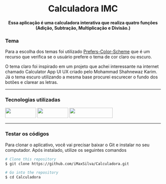 
<div align="center">
  
# Calculadora IMC
 
<p><h4>Essa aplicação é uma calculadora interativa que realiza quatro funções (Adição, Subtração, Multiplicação e Divisão.)</h4></p>
</div>

### Tema
<p>Para a escolha dos temas foi utilizado <a href="https://developer.mozilla.org/en-US/docs/Web/CSS/@media/prefers-color-scheme">Prefers-Color-Scheme</a> que é um recurso que verifica se o usuário prefere o tema de cor claro ou escuro.</p>  

<p>O tema claro foi inspirado em um projeto que achei interessante na internet chamado Calculator App UI UX criado pelo Mohammad Shahnewaz Karim. Já o tema escuro utilizando a mesma base procurei escurecer o fundo dos botões e clarear as letras.</p>
<hr></hr>

### Tecnologias utilizadas

<img width="100px" height="33px" src="https://img.shields.io/badge/HTML5-E34F26?style=for-the-badge&logo=html5&logoColor=white"/> 
<img width="100px" height="33px" src="https://img.shields.io/badge/CSS3-1572B6?style=for-the-badge&logo=css3&logoColor=white"/>
<img width="140px" height="33px" src="https://img.shields.io/badge/JavaScript-323330?style=for-the-badge&logo=javascript&logoColor=F7DF1E"/> 

<hr></hr>

### Testar os códigos
<p>Para clonar o aplicativo, você vai precisar baixar o Git e instalar no seu computador. Após instalado, utilize os seguintes comandos</p>

```bash
# Clone this repository
$ git clone https://github.com/iMaxSilva/Calculadora.git

# Go into the repository
$ cd Calculadora

```


